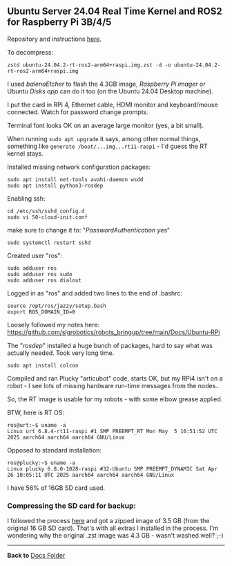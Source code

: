 ## Ubuntu Server 24.04 Real Time Kernel and ROS2 for Raspberry Pi 3B/4/5

Repository and instructions [here](https://github.com/ros-realtime/ros-realtime-rpi4-image).

To decompress:
```
zstd ubuntu-24.04.2-rt-ros2-arm64+raspi.img.zst -d -o ubuntu-24.04.2-rt-ros2-arm64+raspi.img
```
I used *balenaEtcher* to flash the 4.3GB image, *Raspberry Pi imager* or Ubuntu *Disks app* can do it too (on the Ubuntu 24.04 Desktop machine).

I put the card in RPi 4, Ethernet cable, HDMI monitor and keyboard/mouse connected. Watch for password change prompts.

Terminal font looks OK on an average large monitor (yes, a bit small).

When running `sudo apt upgrade` it says, among other normal things, something like `generate /boot/...img...rt11-raspi` - I'd guess the RT kernel stays.

Installed missing network configuration packages:
```
sudo apt install net-tools avahi-daemon wsdd
sudo apt install python3-rosdep
```
Enabling ssh:
```
cd /etc/ssh/sshd_config.d
sudo vi 50-cloud-init.conf
```
make sure to change it to: "*PasswordAuthentication yes*"
```
sudo systemctl restart sshd
```
Created user "ros": 
```
sudo adduser ros
sudo adduser ros sudo
sudo adduser ros dialout
```
Logged in as "ros" and added two lines to the end of .bashrc:
```
source /opt/ros/jazzy/setup.bash
export ROS_DOMAIN_ID=0
```
Loosely followed my notes here: https://github.com/slgrobotics/robots_bringup/tree/main/Docs/Ubuntu-RPi

The "*rosdep*" installed a huge bunch of packages, hard to say what was actually needed. Took very long time.
```
sudo apt install colcon
```
Compiled and ran Plucky "articubot" code, starts OK, but my RPi4 isn't on a robot - I see lots of missing hardware run-time messages from the nodes..

So, the RT image is usable for my robots - with some elbow grease applied.

BTW, here is RT OS:
```
ros@urt:~$ uname -a
Linux urt 6.8.4-rt11-raspi #1 SMP PREEMPT_RT Mon May  5 16:51:52 UTC 2025 aarch64 aarch64 aarch64 GNU/Linux
```
Opposed to standard installation:
```
ros@plucky:~$ uname -a
Linux plucky 6.8.0-1028-raspi #32-Ubuntu SMP PREEMPT_DYNAMIC Sat Apr 26 10:05:11 UTC 2025 aarch64 aarch64 aarch64 GNU/Linux
```
I have 56% of 16GB SD card used.

### Compressing the SD card for backup:

I followed the process [here](https://github.com/slgrobotics/robots_bringup/blob/main/Docs/Ubuntu-RPi/README.md#optional-making-compressed-backups-of-an-sd-card)
and got a zipped image of 3.5 GB (from the original 16 GB SD card). That's with all extras I installed in the process. I'm wondering why the original .zst image was 4.3 GB - wasn't washed well? ;-) 

----------------

**Back to** [Docs Folder](https://github.com/slgrobotics/robots_bringup/tree/main/Docs)
